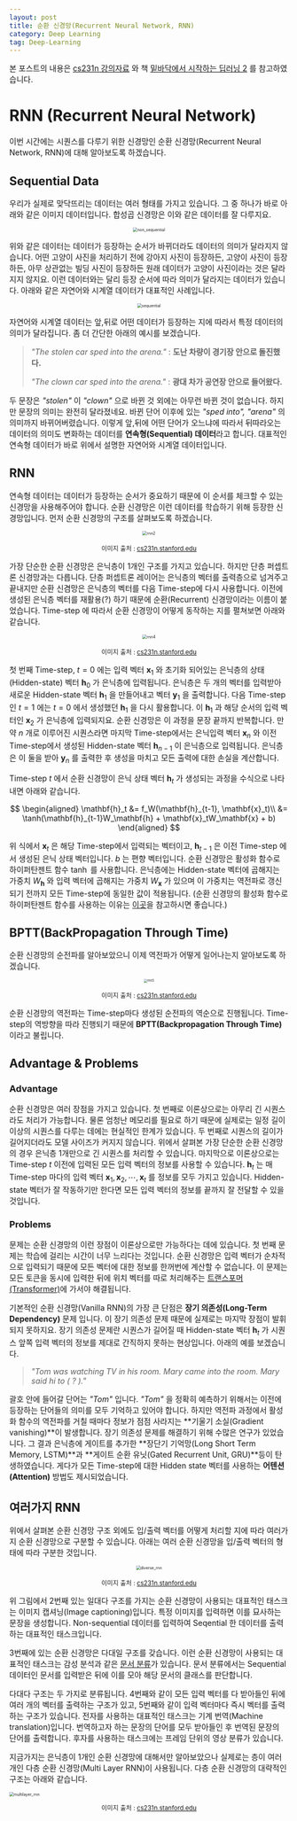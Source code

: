 ```yaml
---
layout: post
title: 순환 신경망(Recurrent Neural Network, RNN)
category: Deep Learning
tag: Deep-Learning
---
```




본 포스트의 내용은 [cs231n 강의자료](http://cs231n.stanford.edu/syllabus.html) 와 책 [밑바닥에서 시작하는 딥러닝 2](http://www.yes24.com/Product/Goods/72173703) 를 참고하였습니다.



# RNN (Recurrent Neural Network)

이번 시간에는 시퀀스를 다루기 위한 신경망인 순환 신경망(Recurrent Neural Network, RNN)에 대해 알아보도록 하겠습니다.

## Sequential Data

우리가 실제로 맞닥뜨리는 데이터는 여러 형태를 가지고 있습니다. 그 중 하나가 바로 아래와 같은 이미지 데이터입니다. 합성곱 신경망은 이와 같은 데이터를 잘 다루지요. 

<p align="center"><img src="https://user-images.githubusercontent.com/45377884/108649954-bb234500-7501-11eb-974e-a27ad464285c.png" alt="non_sequential" style="zoom:50%;" /></p>

위와 같은 데이터는 데이터가 등장하는 순서가 바뀌더라도 데이터의 의미가 달라지지 않습니다. 어떤 고양이 사진을 처리하기 전에 강아지 사진이 등장하든, 고양이 사진이 등장하든, 아무 상관없는 빌딩 사진이 등장하든 원래 데이터가 고양이 사진이라는 것은 달라지지 않지요. 이런 데이터와는 달리 등장 순서에 따라 의미가 달라지는 데이터가 있습니다. 아래와 같은 자연어와 시계열 데이터가 대표적인 사례입니다.

<p align="center"><img src="https://user-images.githubusercontent.com/45377884/108650289-911e5280-7502-11eb-91aa-3c68bdffb86e.png" alt="sequential" style="zoom:50%;" /></p>

자연어와 시계열 데이터는 앞,뒤로 어떤 데이터가 등장하는 지에 따라서 특정 데이터의 의미가 달라집니다. 좀 더 간단한 아래의 예시를 보겠습니다.

> *"The stolen car sped into the arena."* : **도난 차량이 경기장 안으로 돌진했다.**
>
> *"The clown car sped into the arena."* : **광대 차가 공연장 안으로 들어왔다.**

두 문장은 *"stolen"* 이 *"clown"* 으로 바뀐 것 외에는 아무런 바뀐 것이 없습니다. 하지만 문장의 의미는 완전히 달라졌네요. 바뀐 단어 이후에 있는 *"sped into", "arena"* 의 의미까지 바뀌어버렸습니다. 이렇게 앞,뒤에 어떤 단어가 오느냐에 따라서 뒤따라오는 데이터의 의미도 변화하는 데이터를 **연속형(Sequential) 데이터**라고 합니다. 대표적인 연속형 데이터가 바로 위에서 설명한 자연어와 시계열 데이터입니다.



## RNN

연속형 데이터는 데이터가 등장하는 순서가 중요하기 때문에 이 순서를 체크할 수 있는 신경망을 사용해주어야 합니다. 순환 신경망은 이런 데이터를 학습하기 위해 등장한 신경망입니다. 먼저 순환 신경망의 구조를 살펴보도록 하겠습니다.

 <p align="center"><img src="https://user-images.githubusercontent.com/45377884/85712025-d9dafd00-b722-11ea-96a4-4c393d34c24f.png" alt="rnn2" style="zoom:50%;" /></p>

<p align="center" style="font-size:80%">이미지 출처 : <a href="http://cs231n.stanford.edu/syllabus.html">cs231n.stanford.edu</a></p>

가장 단순한 순환 신경망은 은닉층이 1개인 구조를 가지고 있습니다. 하지만 단층 퍼셉트론 신경망과는 다릅니다. 단층 퍼셉트론 레이어는 은닉층의 벡터를 출력층으로 넘겨주고 끝내지만 순환 신겸망은 은닉층의 벡터를 다음 Time-step에 다시 사용합니다. 이전에 생성된 은닉층 벡터를 재활용(?) 하기 때문에 순환(Recurrent) 신경망이라는 이름이 붙었습니다. Time-step 에 따라서 순환 신경망이 어떻게 동작하는 지를 펼쳐보면 아래와 같습니다.



<p align="center"><img src="https://user-images.githubusercontent.com/45377884/85719977-ee22f800-b72a-11ea-91fe-3208b5ae4127.png" alt="rnn4" style="zoom:50%;" /></p>

<p align="center" style="font-size:80%">이미지 출처 : <a href="http://cs231n.stanford.edu/syllabus.html">cs231n.stanford.edu</a></p>

첫 번째 Time-step, $t=0$ 에는 입력 벡터 $\mathbf{x}_1$ 와 초기화 되어있는 은닉층의 상태(Hidden-state) 벡터 $\mathbf{h}_0$ 가 은닉층에 입력됩니다. 은닉층은 두 개의 벡터를 입력받아 새로운 Hidden-state 벡터 $\mathbf{h}_1$ 을 만들어내고 벡터 $\mathbf{y}_1$ 을 출력합니다. 다음 Time-step인 $t=1$ 에는 $t=0$ 에서 생성했던 $\mathbf{h}_1$ 을 다시 활용합니다. 이 $\mathbf{h}_1$ 과 해당 순서의 입력 벡터인 $\mathbf{x}_2$ 가 은닉층에 입력되지요. 순환 신경망은 이 과정을 문장 끝까지 반복합니다. 만약 $n$ 개로 이루어진 시퀀스라면 마지막 Time-step에서는 은닉입력 벡터 $\mathbf{x}_n$ 와 이전 Time-step에서 생성된 Hidden-state 벡터 $\mathbf{h}_{n-1}$ 이 은닉층으로 입력됩니다. 은닉층은 이 둘을 받아 $\mathbf{y}_n$ 를 출력한 후 생성을 마치고 모든 출력에 대한 손실을 계산합니다.

Time-step $t$ 에서 순환 신경망이 은닉 상태 벡터 $\mathbf{h}_t$ 가 생성되는 과정을 수식으로 나타내면 아래와 같습니다.


$$
\begin{aligned}
\mathbf{h}_t &= f_W(\mathbf{h}_{t-1}, \mathbf{x}_t)\\
&= \tanh(\mathbf{h}_{t-1}W_\mathbf{h} + \mathbf{x}_tW_\mathbf{x} + b)
\end{aligned}
$$

위 식에서 $\mathbf{x}_t$ 은 해당 Time-step에서 입력되는 벡터이고, $\mathbf{h}_{t-1}$ 은 이전 Time-step 에서 생성된 은닉 상태 벡터입니다. $b$ 는 편향 벡터입니다. 순환 신경망은 활성화 함수로 하이퍼탄젠트 함수 $\tanh$ 를 사용합니다. 은닉층에는 Hidden-state 벡터에 곱해지는 가중치 $W_\mathbf{h}$ 와 입력 벡터에 곱해지는 가중치 $W_\mathbf{x}$ 가 있으며 이 가중치는 역전파로 갱신되기 전까지 모든 Time-step에 동일한 값이 적용됩니다. (순환 신경망의 활성화 함수로 하이퍼탄젠트 함수를 사용하는 이유는 [이곳](https://www.facebook.com/groups/TensorFlowKR/permalink/478174102523653/)을 참고하시면 좋습니다.)

## BPTT(BackPropagation Through Time)

순환 신경망의 순전파를 알아보았으니 이제 역전파가 어떻게 일어나는지 알아보도록 하겠습니다.

<p align="center"><img src="https://user-images.githubusercontent.com/45377884/85720049-02ff8b80-b72b-11ea-8cda-324e82d1ba80.png" alt="rnn5" style="zoom:40%;" /></p>

<p align="center" style="font-size:80%">이미지 출처 : <a href="http://cs231n.stanford.edu/syllabus.html">cs231n.stanford.edu</a></p>

순환 신경망의 역전파는 Time-step마다 생성된 순전파의 역순으로 진행됩니다. Time-step의 역방향을 따라 진행되기 때문에 **BPTT(Backpropagation Through Time)** 이라고 불립니다.



## Advantage & Problems

### Advantage

순환 신경망은 여러 장점을 가지고 있습니다. 첫 번째로 이론상으로는 아무리 긴 시퀀스라도 처리가 가능합니다. 물론 엄청난 메모리를 필요로 하기 때문에 실제로는 일정 길이 이상의 시퀀스를 다루는 데에는 현실적인 한계가 있습니다. 두 번째로 시퀀스의 길이가 길어지더라도 모델 사이즈가 커지지 않습니다. 위에서 살펴본 가장 단순한 순환 신경망의 경우 은닉층 1개만으로 긴 시퀀스를 처리할 수 있습니다. 마지막으로 이론상으로는 Time-step $t$ 이전에 입력된 모든 입력 벡터의 정보를 사용할 수 있습니다. $\mathbf{h}_t$ 는 매 Time-step 마다의 입력 벡터 $\mathbf{x}_1, \mathbf{x}_2, \cdots, \mathbf{x}_t$ 를 정보를 모두 가지고 있습니다. Hidden-state 벡터가 잘 작동하기만 한다면 모든 입력 벡터의 정보를 끝까지 잘 전달할 수 있을 것입니다.

### Problems

문제는 순환 신경망의 이런 장점이 이론상으로만 가능하다는 데에 있습니다. 첫 번째 문제는 학습에 걸리는 시간이 너무 느리다는 것입니다. 순환 신경망은 입력 벡터가 순차적으로 입력되기 때문에 모든 벡터에 대한 정보를 한꺼번에 계산할 수 없습니다. 이 문제는 모든 토큰을 동시에 입력한 뒤에 위치 벡터를 따로 처리해주는 [트랜스포머(Transformer)](https://yngie-c.github.io/nlp/2020/07/01/nlp_transformer/)에 가서야 해결됩니다.

기본적인 순환 신경망(Vanilla RNN)의 가장 큰 단점은 **장기 의존성(Long-Term Dependency)** 문제 입니다. 이 장기 의존성 문제 때문에 실제로는 마지막 장점이 발휘되지 못하지요. 장기 의존성 문제란 시퀀스가 길어질 때 Hidden-state 벡터 $\mathbf{h}_t$ 가 시퀀스 앞쪽 입력 벡터의 정보를 제대로 간직하지 못하는 현상입니다. 아래의 예를 보겠습니다.

> *"Tom was watching TV in his room. Mary came into the room. Mary said hi to (    ?    )."* 

괄호 안에 들어갈 단어는 *"Tom"* 입니다. *"Tom"* 을 정확히 예측하기 위해서는 이전에 등장하는 단어들의 의미를 모두 기억하고 있어야 합니다. 하지만 역전파 과정에서 활성화 함수의 역전파를 거칠 때마다 정보가 점점 사라지는 **기울기 소실(Gradient vanishing)**이 발생합니다. 장기 의존성 문제를 해결하기 위해 수많은 연구가 있었습니다. 그 결과 은닉층에 게이트를 추가한 **장단기 기억망(Long Short Term Memory, LSTM)**과 **게이트 순환 유닛(Gated Recurrent Unit, GRU)**등이 탄생하였습니다. 게다가 모든 Time-step에 대한 Hidden state 벡터를 사용하는 **어텐션(Attention)** 방법도 제시되었습니다.



## 여러가지 RNN

위에서 살펴본 순환 신경망 구조 외에도 입/출력 벡터를 어떻게 처리할 지에 따라 여러가지 순환 신경망으로 구분할 수 있습니다. 아래는 여러 순환 신경망을 입/출력 벡터의 형태에 따라 구분한 것입니다. 

<p align="center"><img src="https://user-images.githubusercontent.com/45377884/85701189-18b78580-b718-11ea-93c5-b63aa5b64186.png" alt="diverse_rnn" style="zoom:50%;" /></p>

<p align="center" style="font-size:80%">이미지 출처 : <a href="http://cs231n.stanford.edu/syllabus.html">cs231n.stanford.edu</a></p>

위 그림에서 2번째 있는 일대다 구조를 가지는 순환 신경망이 사용되는 대표적인 태스크는 이미지 캡셔닝(Image captioning)입니다. 특정 이미지를 입력하면 이를 묘사하는 문장을 생성합니다. Non-sequential 데이터를 입력하여 Seqential 한 데이터를 출력하는 대표적인 태스크입니다.

3번째에 있는 순환 신경망은 다대일 구조를 갖습니다. 이런 순환 신경망이 사용되는 대표적인 태스크는 감성 분석과 같은 [문서 분류](https://yngie-c.github.io/nlp/2020/07/24/nlp_doc_classification_rnn/)가 있습니다. 문서 분류에서는 Sequential 데이터인 문서를 입력받은 뒤에 이를 모아 해당 문서의 클래스를 판단합니다.

다대다 구조는 두 가지로 분류됩니다. 4번째와 같이 모든 입력 벡터를 다 받아들인 뒤에 여러 개의 벡터를 출력하는 구조가 있고, 5번째와 같이 입력 벡터마다 즉시 벡터를 출력하는 구조가 있습니다. 전자를 사용하는 대표적인 태스크는 기계 번역(Machine translation)입니다. 번역하고자 하는 문장의 단어를 모두 받아들인 후 번역된 문장의 단어를 출력합니다. 후자를 사용하는 태스크에는 프레임 단위의 영상 분류가 있습니다.

지금가지는 은닉층이 1개인 순환 신경망에 대해서만 알아보았으나 실제로는 층이 여러 개인 다층 순환 신경망(Multi Layer RNN)이 사용됩니다. 다층 순환 신경망의 대략적인 구조는 아래와 같습니다.

<img src="https://user-images.githubusercontent.com/45377884/108669822-1a448200-7521-11eb-9b4b-e1f37c5c0dd0.png" alt="multilayer_rnn" style="zoom: 50%;" />

<p align="center" style="font-size:80%">이미지 출처 : <a href="http://cs231n.stanford.edu/syllabus.html">cs231n.stanford.edu</a></p>

